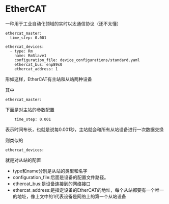 # EtherCAT

一种用于工业自动化领域的实时以太通信协议（还不太懂）

```
ethercat_master:
  time_step: 0.001

ethercat_devices:
  - type: Rm
    name: RmSlave1
    configuration_file: device_configurations/standard.yaml
    ethercat_bus: enp89s0
    ethercat_address: 1
```

形如这样，EtherCAT有主站和从站两种设备

其中

```
ethercat_master:
```

下面是对主站的参数配置

```
	time_step: 0.001
```

表示时间布长，也就是说每0.001秒，主站就会和所有从站设备进行一次数据交换



则类似的

```
ethercat_devices:
```

就是对从站的配置

- type和name分别是从站的类型和名字
- configuration_file:后面是设备的配置文件路径。
- ethercat_bus:是设备连接到的网络接口
- ethercat_address:是指定设备的EtherCAT的地址，每个从站都要有一个唯一的地址，像上文中的1代表设备是网络上的第一个从站设备
